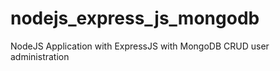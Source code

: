 # nodejs_express_js_mongodb
NodeJS Application with ExpressJS with MongoDB CRUD user administration
